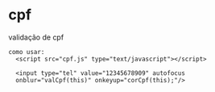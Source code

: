 # cpf
validação de cpf

```
como usar:
  <script src="cpf.js" type="text/javascript"></script>

  <input type="tel" value="12345678909" autofocus
  onblur="valCpf(this)" onkeyup="corCpf(this);"/>
```
